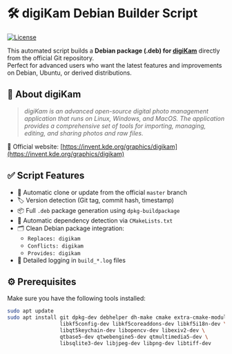 # 🛠️ digiKam Debian Builder Script

[![License](https://img.shields.io/badge/license-GPLv3-blue.svg)](LICENSE)

This automated script builds a **Debian package (.deb) for [digiKam](https://invent.kde.org/graphics/digikam)** directly from the official Git repository.  
Perfect for advanced users who want the latest features and improvements on Debian, Ubuntu, or derived distributions.

## 📸 About digiKam

> *digiKam is an advanced open-source digital photo management application that runs on Linux, Windows, and MacOS. The application provides a comprehensive set of tools for importing, managing, editing, and sharing photos and raw files.*

🔗 Official website: [https://invent.kde.org/graphics/digikam](https://invent.kde.org/graphics/digikam)

## ✅ Script Features

- 🔁 Automatic clone or update from the official `master` branch
- 🏷️ Version detection (Git tag, commit hash, timestamp)
- 📦 Full `.deb` package generation using `dpkg-buildpackage`
- 🔧 Automatic dependency detection via `CMakeLists.txt`
- 🗂️ Clean Debian package integration:
  - `Replaces: digikam`
  - `Conflicts: digikam`
  - `Provides: digikam`
- 📜 Detailed logging in `build_*.log` files

## ⚙️ Prerequisites

Make sure you have the following tools installed:

```bash
sudo apt update
sudo apt install git dpkg-dev debhelper dh-make cmake extra-cmake-modules \
                 libkf5config-dev libkf5coreaddons-dev libkf5i18n-dev \
                 libqt5keychain-dev libopencv-dev libexiv2-dev \
                 qtbase5-dev qtwebengine5-dev qtmultimedia5-dev \
                 libsqlite3-dev libjpeg-dev libpng-dev libtiff-dev
